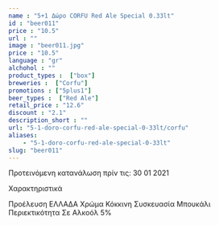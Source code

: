 ```yaml
---
name : "5+1 Δώρο CORFU Red Ale Special 0.33lt"
id : "beer011"
price : "10.5"
url : ""
image : "beer011.jpg"
price : "10.5"
language : "gr"
alchohol : ""
product_types :  ["box"]
breweries :  ["Corfu"]
promotions : ["5plus1"]
beer_types :  ["Red Ale"]
retail_price : "12.6"
discount : "2.1"
description_short : ""
url: "5-1-doro-corfu-red-ale-special-0-33lt/corfu"
aliases: 
    - "5-1-doro-corfu-red-ale-special-0-33lt"
slug: "beer011"
---
```


Προτεινόμενη κατανάλωση πρίν τις: 30 01 2021

Χαρακτηριστικά

Προέλευση
ΕΛΛΑΔΑ
Χρώμα
Κόκκινη
Συσκευασία
Μπουκάλι
Περιεκτικότητα Σε Αλκοόλ
5%
